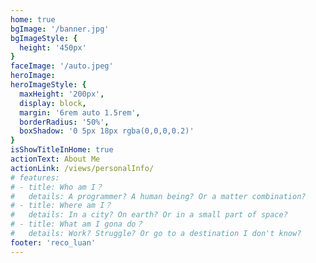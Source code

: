 ```yaml
---
home: true
bgImage: '/banner.jpg'
bgImageStyle: {
  height: '450px'
}
faceImage: '/auto.jpeg'
heroImage: 
heroImageStyle: {
  maxHeight: '200px',
  display: block,
  margin: '6rem auto 1.5rem',
  borderRadius: '50%',
  boxShadow: '0 5px 18px rgba(0,0,0,0.2)'
}
isShowTitleInHome: true
actionText: About Me
actionLink: /views/personalInfo/
# features:
# - title: Who am I？
#   details: A programmer? A human being? Or a matter combination?
# - title: Where am I？
#   details: In a city? On earth? Or in a small part of space?
# - title: What am I gona do？
#   details: Work? Struggle? Or go to a destination I don't know?
footer: 'reco_luan'
---
```

